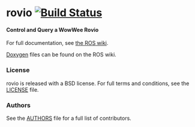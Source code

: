 rovio [![Build Status](https://api.travis-ci.org/WPI-RAIL/rovio.png)](https://travis-ci.org/WPI-RAIL/rovio)
=====

#### Control and Query a WowWee Rovio
For full documentation, see [the ROS wiki](http://ros.org/wiki/rovio).

[Doxygen](http://docs.ros.org/indigo/api/rovio/html/) files can be found on the ROS wiki.

### License
rovio is released with a BSD license. For full terms and conditions, see the [LICENSE](LICENSE) file.

### Authors
See the [AUTHORS](AUTHORS.md) file for a full list of contributors.
